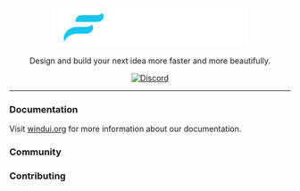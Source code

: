 <div align="center">
  <a href="https://windui.org" target="_blank">
    <picture>
      <source media="(prefers-color-scheme: dark)" srcset="https://raw.githubusercontent.com/Boxode/windUI/main/public/svg/logo-light.svg">
      <source media="(prefers-color-scheme: light)" srcset="https://raw.githubusercontent.com/Boxode/windUI/main/public/svg/logo-dark.svg">
      <img alt="Tailwind CSS" src="https://raw.githubusercontent.com/Boxode/windUI/main/public/svg/logo-light.svg" width="350" height="70" style="max-width: 100%;">
    </picture>
  </a>
</div>
<p align="center">
	Design and build your next idea more faster and more beautifully.
</p>

<div align='center'>
	<a href="https://discord.com/invite/4eeurUVvTy"><img src="https://img.shields.io/discord/921181043074142269?color=%237289da&style=for-the-badge&logo=discord&logoColor=white&label=Discord" alt="Discord"></a>
</div>

---

### Documentation

Visit [windui.org](https://windui.org/) for more information about our documentation.

### Community


### Contributing

